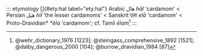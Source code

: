 ::: etymology
[]{#ety:hal label="ety:hal"} Arabic هال *hāl* 'cardamom' \< Persian هیل
*hil* 'the lesser cardamoms' \< Sanskrit एला *elā* 'cardamom' \<
Proto-Dravidian\* *\*ēla* 'cardamom'; cf. Tamil *ēlam*[^1]
:::

[^1]: @wehr_dictionary_1976 [1223]; @steingass_comprehensive_1892
    [1521]; @dalby_dangerous_2000 [104]; @burrow_dravidian_1984 [87]
